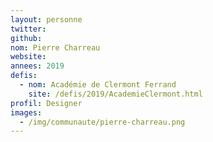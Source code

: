 ```yaml
---
layout: personne
twitter:
github:
nom: Pierre Charreau
website:
annees: 2019
defis:
  - nom: Académie de Clermont Ferrand
    site: /defis/2019/AcademieClermont.html
profil: Designer
images:
  - /img/communaute/pierre-charreau.png
---
```


